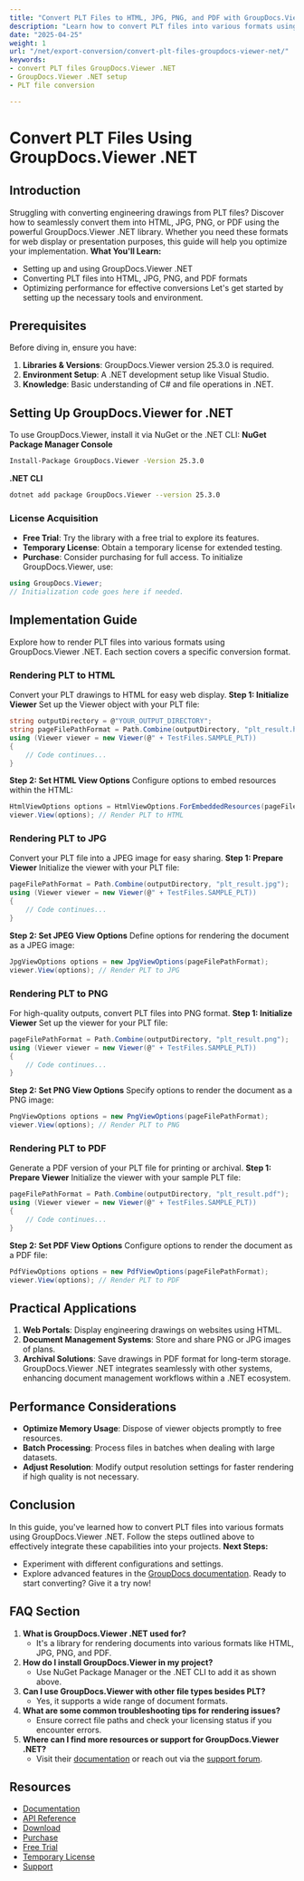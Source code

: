 ```yaml
---
title: "Convert PLT Files to HTML, JPG, PNG, and PDF with GroupDocs.Viewer .NET"
description: "Learn how to convert PLT files into various formats using GroupDocs.Viewer .NET. This guide covers setup, conversion processes, and optimization for performance."
date: "2025-04-25"
weight: 1
url: "/net/export-conversion/convert-plt-files-groupdocs-viewer-net/"
keywords:
- convert PLT files GroupDocs.Viewer .NET
- GroupDocs.Viewer .NET setup
- PLT file conversion

---
```



# Convert PLT Files Using GroupDocs.Viewer .NET
## Introduction
Struggling with converting engineering drawings from PLT files? Discover how to seamlessly convert them into HTML, JPG, PNG, or PDF using the powerful GroupDocs.Viewer .NET library. Whether you need these formats for web display or presentation purposes, this guide will help you optimize your implementation.
**What You'll Learn:**
- Setting up and using GroupDocs.Viewer .NET
- Converting PLT files into HTML, JPG, PNG, and PDF formats
- Optimizing performance for effective conversions
Let's get started by setting up the necessary tools and environment.
## Prerequisites
Before diving in, ensure you have:
1. **Libraries & Versions**: GroupDocs.Viewer version 25.3.0 is required.
2. **Environment Setup**: A .NET development setup like Visual Studio.
3. **Knowledge**: Basic understanding of C# and file operations in .NET.
## Setting Up GroupDocs.Viewer for .NET
To use GroupDocs.Viewer, install it via NuGet or the .NET CLI:
**NuGet Package Manager Console**
```bash
Install-Package GroupDocs.Viewer -Version 25.3.0
```
**.NET CLI**
```bash
dotnet add package GroupDocs.Viewer --version 25.3.0
```
### License Acquisition
- **Free Trial**: Try the library with a free trial to explore its features.
- **Temporary License**: Obtain a temporary license for extended testing.
- **Purchase**: Consider purchasing for full access.
To initialize GroupDocs.Viewer, use:
```csharp
using GroupDocs.Viewer;
// Initialization code goes here if needed.
```
## Implementation Guide
Explore how to render PLT files into various formats using GroupDocs.Viewer .NET. Each section covers a specific conversion format.
### Rendering PLT to HTML
Convert your PLT drawings to HTML for easy web display.
**Step 1: Initialize Viewer**
Set up the Viewer object with your PLT file:
```csharp
string outputDirectory = @"YOUR_OUTPUT_DIRECTORY";
string pageFilePathFormat = Path.Combine(outputDirectory, "plt_result.html");
using (Viewer viewer = new Viewer(@" + TestFiles.SAMPLE_PLT))
{
    // Code continues...
}
```
**Step 2: Set HTML View Options**
Configure options to embed resources within the HTML:
```csharp
HtmlViewOptions options = HtmlViewOptions.ForEmbeddedResources(pageFilePathFormat);
viewer.View(options); // Render PLT to HTML
```
### Rendering PLT to JPG
Convert your PLT file into a JPEG image for easy sharing.
**Step 1: Prepare Viewer**
Initialize the viewer with your PLT file:
```csharp
pageFilePathFormat = Path.Combine(outputDirectory, "plt_result.jpg");
using (Viewer viewer = new Viewer(@" + TestFiles.SAMPLE_PLT))
{
    // Code continues...
}
```
**Step 2: Set JPEG View Options**
Define options for rendering the document as a JPEG image:
```csharp
JpgViewOptions options = new JpgViewOptions(pageFilePathFormat);
viewer.View(options); // Render PLT to JPG
```
### Rendering PLT to PNG
For high-quality outputs, convert PLT files into PNG format.
**Step 1: Initialize Viewer**
Set up the viewer for your PLT file:
```csharp
pageFilePathFormat = Path.Combine(outputDirectory, "plt_result.png");
using (Viewer viewer = new Viewer(@" + TestFiles.SAMPLE_PLT))
{
    // Code continues...
}
```
**Step 2: Set PNG View Options**
Specify options to render the document as a PNG image:
```csharp
PngViewOptions options = new PngViewOptions(pageFilePathFormat);
viewer.View(options); // Render PLT to PNG
```
### Rendering PLT to PDF
Generate a PDF version of your PLT file for printing or archival.
**Step 1: Prepare Viewer**
Initialize the viewer with your sample PLT file:
```csharp
pageFilePathFormat = Path.Combine(outputDirectory, "plt_result.pdf");
using (Viewer viewer = new Viewer(@" + TestFiles.SAMPLE_PLT))
{
    // Code continues...
}
```
**Step 2: Set PDF View Options**
Configure options to render the document as a PDF file:
```csharp
PdfViewOptions options = new PdfViewOptions(pageFilePathFormat);
viewer.View(options); // Render PLT to PDF
```
## Practical Applications
1. **Web Portals**: Display engineering drawings on websites using HTML.
2. **Document Management Systems**: Store and share PNG or JPG images of plans.
3. **Archival Solutions**: Save drawings in PDF format for long-term storage.
GroupDocs.Viewer .NET integrates seamlessly with other systems, enhancing document management workflows within a .NET ecosystem.
## Performance Considerations
- **Optimize Memory Usage**: Dispose of viewer objects promptly to free resources.
- **Batch Processing**: Process files in batches when dealing with large datasets.
- **Adjust Resolution**: Modify output resolution settings for faster rendering if high quality is not necessary.
## Conclusion
In this guide, you've learned how to convert PLT files into various formats using GroupDocs.Viewer .NET. Follow the steps outlined above to effectively integrate these capabilities into your projects.
**Next Steps:**
- Experiment with different configurations and settings.
- Explore advanced features in the [GroupDocs documentation](https://docs.groupdocs.com/viewer/net/).
Ready to start converting? Give it a try now!
## FAQ Section
1. **What is GroupDocs.Viewer .NET used for?**
   - It's a library for rendering documents into various formats like HTML, JPG, PNG, and PDF.
2. **How do I install GroupDocs.Viewer in my project?**
   - Use NuGet Package Manager or the .NET CLI to add it as shown above.
3. **Can I use GroupDocs.Viewer with other file types besides PLT?**
   - Yes, it supports a wide range of document formats.
4. **What are some common troubleshooting tips for rendering issues?**
   - Ensure correct file paths and check your licensing status if you encounter errors.
5. **Where can I find more resources or support for GroupDocs.Viewer .NET?**
   - Visit their [documentation](https://docs.groupdocs.com/viewer/net/) or reach out via the [support forum](https://forum.groupdocs.com/c/viewer/9).

## Resources
- [Documentation](https://docs.groupdocs.com/viewer/net/)
- [API Reference](https://reference.groupdocs.com/viewer/net/)
- [Download](https://releases.groupdocs.com/viewer/net/)
- [Purchase](https://purchase.groupdocs.com/buy)
- [Free Trial](https://releases.groupdocs.com/viewer/net/)
- [Temporary License](https://purchase.groupdocs.com/temporary-license/)
- [Support](https://forum.groupdocs.com/c/viewer/9)
